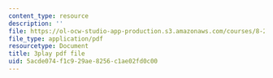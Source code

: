```yaml
---
content_type: resource
description: ''
file: https://ol-ocw-studio-app-production.s3.amazonaws.com/courses/8-20-introduction-to-special-relativity-january-iap-2021/5acde074f1c929ae8256c1ae02fd0c00_0V93uTCjQKo.pdf
file_type: application/pdf
resourcetype: Document
title: 3play pdf file
uid: 5acde074-f1c9-29ae-8256-c1ae02fd0c00
---
```

